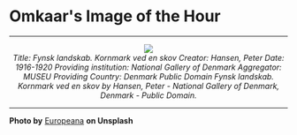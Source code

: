 # Omkaar's Image of the Hour

---

<div align="center">

<a href="https://unsplash.com/photos/a-watercolor-depicts-a-bright-landscape-j8wUCnuNXDk">
  <img src="https://images.unsplash.com/photo-1749746766499-78e86d4d89e6?crop=entropy&cs=tinysrgb&fit=max&fm=jpg&ixid=M3w3NjA2Nzh8MHwxfHJhbmRvbXx8fHx8fHx8fDE3NTI3Mjg0MDB8&ixlib=rb-4.1.0&q=80&w=1080" style="max-width:100%; height:auto;">
</a>

<br>
<i>Title: Fynsk landskab. Kornmark ved en skov Creator: Hansen, Peter Date: 1916-1920 Providing institution: National Gallery of Denmark Aggregator: MUSEU Providing Country: Denmark Public Domain Fynsk landskab. Kornmark ved en skov by Hansen, Peter - National Gallery of Denmark, Denmark - Public Domain.</i>

</div>

---

**Photo by** [Europeana](https://unsplash.com/@europeana) **on Unsplash**
